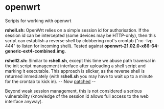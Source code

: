 # openwrt
Scripts for working with openwrt

**rshell.sh:**
OpenWrt relies on a simple session id for authorisation. If the session id can be intercepted (some devices may be HTTP-only), then this script can establish a reverse shell by clobbering root's crontab ("nc -lvp 444" to listen for incoming shell). Tested against __openwrt-21.02.0-x86-64-generic-ext4-combined.img__.

**rshell2.sh:**
Similar to __rshell.sh__, except this time we abuse path traversal in the init script management interface after uploading a shell script and marking it executable. This approach is slicker, as the reverse shell is returned immediately (with __rshell.sh__ you may have to wait up to a minute for the crontab to kick in). -- Now [patched](https://github.com/openwrt/luci/commit/8752701b0d01a81d0bd0a735be733f24ad11ab69) --

Beyond weak session management, this is not considered a serious vulnerability (knowledge of the session id allows full access to the web interface anyway).
